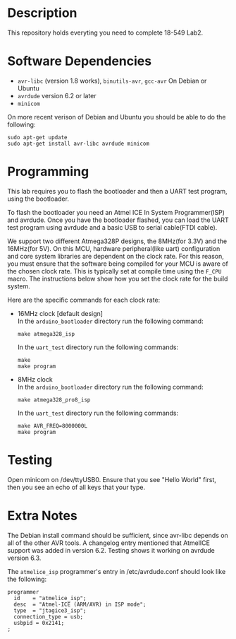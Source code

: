 # Description
This repository holds everyting you need to complete 18-549 Lab2.

# Software Dependencies
* `avr-libc` (version 1.8 works), `binutils-avr`, `gcc-avr`
  On Debian or Ubuntu
* `avrdude` version 6.2 or later
* `minicom`

On more recent verison of Debian and Ubuntu you should be able to do the following:
```
sudo apt-get update
sudo apt-get install avr-libc avrdude minicom
```

# Programming
This lab requires you to flash the bootloader and then a UART test program,
using the bootloader.

To flash the bootloader you need an Atmel ICE In System Programmer(ISP)
and avrdude. Once you have the bootloader flashed, you can load the UART
test program using avrdude and a basic USB to serial cable(FTDI cable).

We support two different Atmega328P designs, the 8MHz(for 3.3V) and the
16MHz(for 5V). On this MCU, hardware peripheral(like uart) configuration
and core system libraries are dependent on the clock rate.
For this reason, you must ensure that the software being compiled for
your MCU is aware of the chosen clock rate. This is typically set at
compile time using the `F_CPU` macro. The instructions below show
how you set the clock rate for the build system.

Here are the specific commands for each clock rate:

* 16MHz clock [default design] <br />
  In the `arduino_bootloader` directory run the following command:
  ```
  make atmega328_isp
  ```
  In the `uart_test` directory run the following commands:
  ```
  make
  make program
  ```
* 8MHz clock <br />
  In the `arduino_bootloader` directory run the following command:
  ```
  make atmega328_pro8_isp
  ```
  In the `uart_test` directory run the following commands:
  ```
  make AVR_FREQ=8000000L
  make program
  ```

# Testing
Open minicom on /dev/ttyUSB0.
Ensure that you see "Hello World" first, then you see an echo of all keys that your type.

# Extra Notes
The Debian install command should be sufficient, since avr-libc depends
on all of the other AVR tools.
A changelog entry mentioned that AtmelICE support was added in
version 6.2. Testing shows it working on avrdude version 6.3.

The `atmelice_isp` programmer's entry in /etc/avrdude.conf should look like the following:
```
programmer
  id    = "atmelice_isp";
  desc  = "Atmel-ICE (ARM/AVR) in ISP mode";
  type  = "jtagice3_isp";
  connection_type = usb;
  usbpid = 0x2141;
;
```
